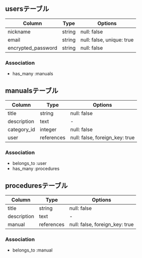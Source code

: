 ## usersテーブル

| Column             | Type   | Options                   |
| ------------------ | ------ | ------------------------- |
| nickname           | string | null: false               |
| email              | string | null: false, unique: true |
| encrypted_password | string | null: false               |

### Association

- has_many :manuals

## manualsテーブル

| Column      | Type       | Options                        |
| ----------- | ---------- | ------------------------------ |
| title       | string     | null: false                    |
| description | text       | -                              |
| category_id | integer    | null: false                    |
| user        | references | null: false, foreign_key: true |

### Association

- belongs_to :user
- has_many :procedures

## proceduresテーブル

| Column      | Type       | Options                        |
| ----------- | ---------- | ------------------------------ |
| title       | string     | null: false                    |
| description | text       | -                              |
| manual      | references | null: false, foreign_key: true |

### Association

- belongs_to :manual